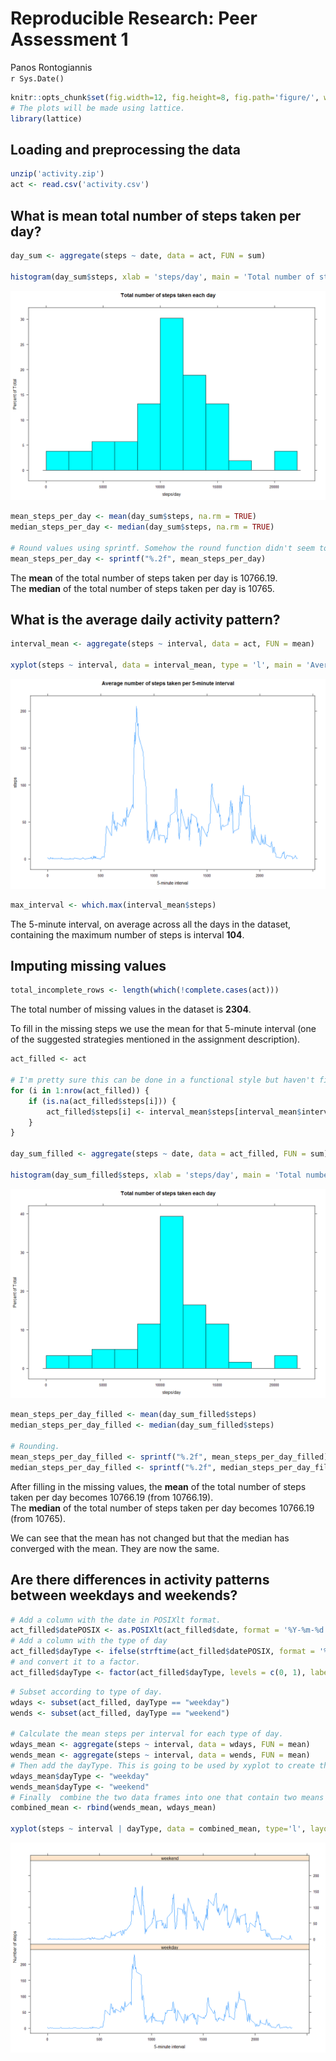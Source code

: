 # Reproducible Research: Peer Assessment 1
Panos Rontogiannis  
`r Sys.Date()`  


```r
knitr::opts_chunk$set(fig.width=12, fig.height=8, fig.path='figure/', warning = FALSE)
# The plots will be made using lattice.
library(lattice) 
```

## Loading and preprocessing the data

```r
unzip('activity.zip')
act <- read.csv('activity.csv')
```

## What is mean total number of steps taken per day?

```r
day_sum <- aggregate(steps ~ date, data = act, FUN = sum)

histogram(day_sum$steps, xlab = 'steps/day', main = 'Total number of steps taken each day', breaks = 15)
```

![](figure/steps_per_day-1.png) 

```r
mean_steps_per_day <- mean(day_sum$steps, na.rm = TRUE)
median_steps_per_day <- median(day_sum$steps, na.rm = TRUE)

# Round values using sprintf. Somehow the round function didn't seem to work as i wanted it.
mean_steps_per_day <- sprintf("%.2f", mean_steps_per_day)
```

The **mean** of the total number of steps taken per day is 10766.19.  
The **median** of the total number of steps taken per day is 10765.

## What is the average daily activity pattern?

```r
interval_mean <- aggregate(steps ~ interval, data = act, FUN = mean)

xyplot(steps ~ interval, data = interval_mean, type = 'l', main = 'Average number of steps taken per 5-minute interval', xlab = '5-minute interval')
```

![](figure/daily_pattern-1.png) 

```r
max_interval <- which.max(interval_mean$steps)
```

The 5-minute interval, on average across all the days in the dataset, containing the maximum number of steps is interval **104**.

## Imputing missing values


```r
total_incomplete_rows <- length(which(!complete.cases(act)))
```

The total number of missing values in the dataset is **2304**.

To fill in the missing steps we use the mean for that 5-minute interval (one of the suggested strategies mentioned in the assignment description).


```r
act_filled <- act

# I'm pretty sure this can be done in a functional style but haven't figured it out yet. Hence the for loop.
for (i in 1:nrow(act_filled)) {
    if (is.na(act_filled$steps[i])) {
        act_filled$steps[i] <- interval_mean$steps[interval_mean$interval == act_filled$interval[i]]
    }
}

day_sum_filled <- aggregate(steps ~ date, data = act_filled, FUN = sum)

histogram(day_sum_filled$steps, xlab = 'steps/day', main = 'Total number of steps taken each day', breaks = 15)
```

![](figure/fill_missing-1.png) 

```r
mean_steps_per_day_filled <- mean(day_sum_filled$steps)
median_steps_per_day_filled <- median(day_sum_filled$steps)

# Rounding.
mean_steps_per_day_filled <- sprintf("%.2f", mean_steps_per_day_filled)
median_steps_per_day_filled <- sprintf("%.2f", median_steps_per_day_filled)
```

After filling in the missing values, the **mean** of the total number of steps taken per day becomes 10766.19 (from 10766.19).  
The **median** of the total number of steps taken per day becomes 10766.19 (from 10765).

We can see that the mean has not changed but that the median has converged with the mean. They are now the same.

## Are there differences in activity patterns between weekdays and weekends?


```r
# Add a column with the date in POSIXlt format.
act_filled$datePOSIX <- as.POSIXlt(act_filled$date, format = '%Y-%m-%d')
# Add a column with the type of day
act_filled$dayType <- ifelse(strftime(act_filled$datePOSIX, format = '%u') > 5, 1, 0)
# and convert it to a factor.
act_filled$dayType <- factor(act_filled$dayType, levels = c(0, 1), labels = c('weekday', 'weekend'))
```


```r
# Subset according to type of day.
wdays <- subset(act_filled, dayType == "weekday")
wends <- subset(act_filled, dayType == "weekend")

# Calculate the mean steps per interval for each type of day.
wdays_mean <- aggregate(steps ~ interval, data = wdays, FUN = mean)
wends_mean <- aggregate(steps ~ interval, data = wends, FUN = mean)
# Then add the dayType. This is going to be used by xyplot to create the panel plot.
wdays_mean$dayType <- "weekday"
wends_mean$dayType <- "weekend"
# Finally  combine the two data frames into one that contain two means for each interval. One for weekdays and the other for weekends. I'm certain there is a more ellegant way but it works.
combined_mean <- rbind(wends_mean, wdays_mean)

xyplot(steps ~ interval | dayType, data = combined_mean, type='l', layout = c(1, 2), xlab = '5-minute interval', ylab = 'Number of steps')
```

![](figure/day_pattern_compute-1.png) 

